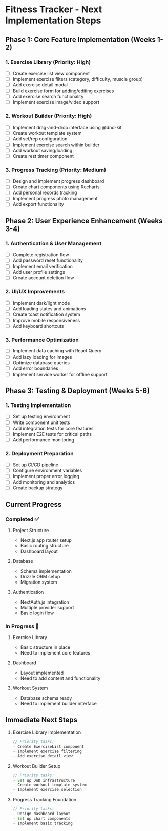 # Fitness Tracker - Next Implementation Steps

## Phase 1: Core Feature Implementation (Weeks 1-2)

### 1. Exercise Library (Priority: High)
- [ ] Create exercise list view component
- [ ] Implement exercise filters (category, difficulty, muscle group)
- [ ] Add exercise detail modal
- [ ] Build exercise form for adding/editing exercises
- [ ] Add exercise search functionality
- [ ] Implement exercise image/video support

### 2. Workout Builder (Priority: High)
- [ ] Implement drag-and-drop interface using @dnd-kit
- [ ] Create workout template system
- [ ] Add set/rep configuration
- [ ] Implement exercise search within builder
- [ ] Add workout saving/loading
- [ ] Create rest timer component

### 3. Progress Tracking (Priority: Medium)
- [ ] Design and implement progress dashboard
- [ ] Create chart components using Recharts
- [ ] Add personal records tracking
- [ ] Implement progress photo management
- [ ] Add export functionality

## Phase 2: User Experience Enhancement (Weeks 3-4)

### 1. Authentication & User Management
- [ ] Complete registration flow
- [ ] Add password reset functionality
- [ ] Implement email verification
- [ ] Add user profile settings
- [ ] Create account deletion flow

### 2. UI/UX Improvements
- [ ] Implement dark/light mode
- [ ] Add loading states and animations
- [ ] Create toast notification system
- [ ] Improve mobile responsiveness
- [ ] Add keyboard shortcuts

### 3. Performance Optimization
- [ ] Implement data caching with React Query
- [ ] Add lazy loading for images
- [ ] Optimize database queries
- [ ] Add error boundaries
- [ ] Implement service worker for offline support

## Phase 3: Testing & Deployment (Weeks 5-6)

### 1. Testing Implementation
- [ ] Set up testing environment
- [ ] Write component unit tests
- [ ] Add integration tests for core features
- [ ] Implement E2E tests for critical paths
- [ ] Add performance monitoring

### 2. Deployment Preparation
- [ ] Set up CI/CD pipeline
- [ ] Configure environment variables
- [ ] Implement proper error logging
- [ ] Add monitoring and analytics
- [ ] Create backup strategy

## Current Progress

### Completed ✅
1. Project Structure
   - Next.js app router setup
   - Basic routing structure
   - Dashboard layout

2. Database
   - Schema implementation
   - Drizzle ORM setup
   - Migration system

3. Authentication
   - NextAuth.js integration
   - Multiple provider support
   - Basic login flow

### In Progress 🚧
1. Exercise Library
   - Basic structure in place
   - Need to implement core features

2. Dashboard
   - Layout implemented
   - Need to add content and functionality

3. Workout System
   - Database schema ready
   - Need to implement builder interface

## Immediate Next Steps

1. Exercise Library Implementation
   ```typescript
   // Priority tasks:
   - Create ExerciseList component
   - Implement exercise filtering
   - Add exercise detail view
   ```

2. Workout Builder Setup
   ```typescript
   // Priority tasks:
   - Set up DnD infrastructure
   - Create workout template system
   - Implement exercise selection
   ```

3. Progress Tracking Foundation
   ```typescript
   // Priority tasks:
   - Design dashboard layout
   - Set up chart components
   - Implement basic tracking